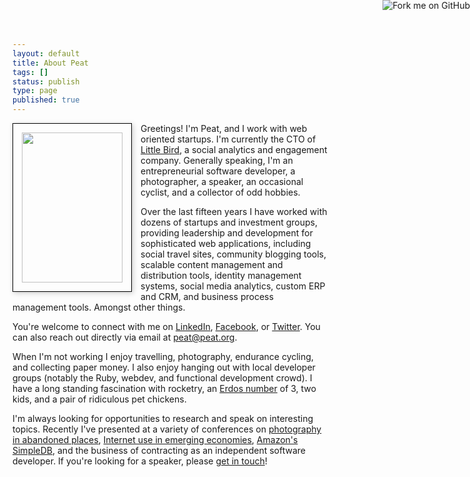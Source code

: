 ```yaml
---
layout: default
title: About Peat
tags: []
status: publish
type: page
published: true
---
```


<a href="https://github.com/peat"><img style="position: absolute; top: 0; right: 0; border: 0;" src="https://s3.amazonaws.com/github/ribbons/forkme_right_red_aa0000.png" alt="Fork me on GitHub"></a>

<a href="http://www.flickr.com/photos/mistermoss/1317603104/"><img src="http://farm2.static.flickr.com/1284/1317603104_4cc900dcbf_m.jpg" width="161" height="240" align="left" style="padding: 1em; margin-right: 1em; margin-bottom: 1em; border: 1px solid #000; box-shadow: 2px 2px 8px #ccc;" /></a> Greetings!  I'm Peat, and I work with web oriented startups. I'm currently the CTO of <a href="http://getlittlebird.com/">Little Bird</a>, a social analytics and engagement company. Generally speaking, I'm an entrepreneurial software developer, a photographer, a speaker, an occasional cyclist, and a collector of odd hobbies.

Over the last fifteen years I have worked with dozens of startups and investment groups, providing leadership and development for sophisticated web applications, including social travel sites, community blogging tools, scalable content management and distribution tools, identity management systems, social media analytics, custom ERP and CRM, and business process management tools. Amongst other things.

You're welcome to connect with me on <a href="http://www.linkedin.com/in/peatbakke" target="_blank">LinkedIn</a>, <a href="http://www.facebook.com/peatbakke">Facebook</a>, or <a href="http://twitter.com/peat">Twitter</a>. You can also reach out directly via email at <a href="mailto:peat@peat.org?subject=Hello,%20Peat%21">peat@peat.org</a>.

When I'm not working I enjoy travelling, photography, endurance cycling, and collecting paper money. I also enjoy hanging out with local developer groups (notably the Ruby, webdev, and functional development crowd). I have a long standing fascination with rocketry, an <a href="http://en.wikipedia.org/wiki/Erd%C5%91s_number">Erdos number</a> of 3, two kids, and a pair of ridiculous pet chickens.

I'm always looking for opportunities to research and speak on interesting topics. Recently I've presented at a variety of conferences on <a href="http://www.youtube.com/watch?v=PYECFQ7X4d0">photography in abandoned places</a>, <a href="http://www.slideshare.net/peatbakke/serving-the-next-billion">Internet use in emerging economies</a>, <a href="http://www.slideshare.net/peatbakke/simpledb-why-what-and-how">Amazon's SimpleDB</a>, and the business of contracting as an independent software developer. If you're looking for a speaker, please <a href="mailto:peat@peat.org?subject=Speaking">get in touch</a>!
